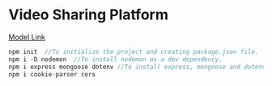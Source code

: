 # Video Sharing Platform

[Model Link](https://app.eraser.io/workspace/YtPqZ1VogxGy1jzIDkzj)

```javascript 
npm init  //To initialize the project and creating package.json file.
npm i -D nodemon  //To install nodemon as a dev dependency.
npm i express mongoose dotenv //To install express, mongoose and dotenv as a dependency.
npm i cookie-parser cors
```
